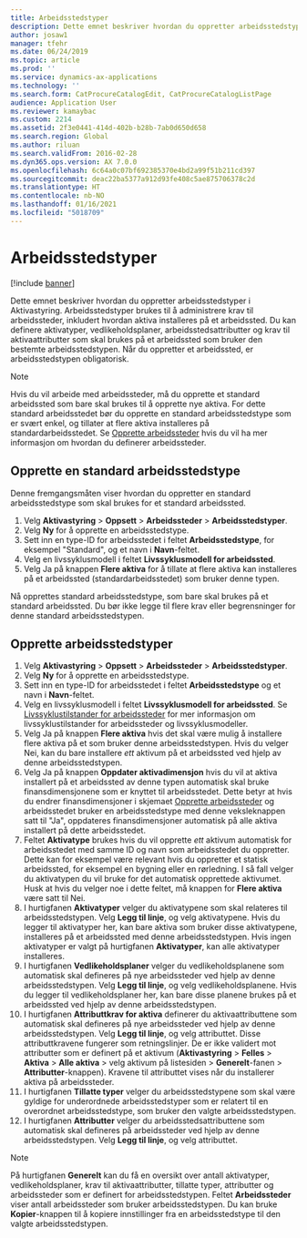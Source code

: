 ```yaml
---
title: Arbeidsstedstyper
description: Dette emnet beskriver hvordan du oppretter arbeidsstedstyper i Aktivastyring.
author: josaw1
manager: tfehr
ms.date: 06/24/2019
ms.topic: article
ms.prod: ''
ms.service: dynamics-ax-applications
ms.technology: ''
ms.search.form: CatProcureCatalogEdit, CatProcureCatalogListPage
audience: Application User
ms.reviewer: kamaybac
ms.custom: 2214
ms.assetid: 2f3e0441-414d-402b-b28b-7ab0d650d658
ms.search.region: Global
ms.author: riluan
ms.search.validFrom: 2016-02-28
ms.dyn365.ops.version: AX 7.0.0
ms.openlocfilehash: 6c64a0c07bf692385370e4bd2a99f51b211cd397
ms.sourcegitcommit: deac22ba5377a912d93fe408c5ae875706378c2d
ms.translationtype: HT
ms.contentlocale: nb-NO
ms.lasthandoff: 01/16/2021
ms.locfileid: "5018709"
---
```

# <a name="functional-location-types"></a>Arbeidsstedstyper

[!include [banner](../../includes/banner.md)]

 

Dette emnet beskriver hvordan du oppretter arbeidsstedstyper i Aktivastyring. Arbeidsstedstyper brukes til å administrere krav til arbeidssteder, inkludert hvordan aktiva installeres på et arbeidssted. Du kan definere aktivatyper, vedlikeholdsplaner, arbeidsstedsattributter og krav til aktivaattributter som skal brukes på et arbeidssted som bruker den bestemte arbeidsstedstypen. Når du oppretter et arbeidssted, er arbeidsstedstypen obligatorisk.

>[!NOTE] 
>Hvis du vil arbeide med arbeidssteder, må du opprette et standard arbeidssted som bare skal brukes til å opprette nye aktiva. For dette standard arbeidsstedet bør du opprette en standard arbeidsstedstype som er svært enkel, og tillater at flere aktiva installeres på standardarbeidsstedet. Se [Opprette arbeidssteder](../functional-locations/create-functional-locations.md) hvis du vil ha mer informasjon om hvordan du definerer arbeidssteder.

## <a name="create-a-default-functional-location-type"></a>Opprette en standard arbeidsstedstype

Denne fremgangsmåten viser hvordan du oppretter en standard arbeidsstedstype som skal brukes for et standard arbeidssted.

1. Velg **Aktivastyring** > **Oppsett** > **Arbeidssteder** > **Arbeidsstedstyper**.
2. Velg **Ny** for å opprette en arbeidsstedstype.
3. Sett inn en type-ID for arbeidsstedet i feltet **Arbeidsstedstype**, for eksempel "Standard", og et navn i **Navn**-feltet.
4. Velg en livssyklusmodell i feltet **Livssyklusmodell for arbeidssted**.
5. Velg Ja på knappen **Flere aktiva** for å tillate at flere aktiva kan installeres på et arbeidssted (standardarbeidsstedet) som bruker denne typen.

Nå opprettes standard arbeidsstedstype, som bare skal brukes på et standard arbeidssted. Du bør ikke legge til flere krav eller begrensninger for denne standard arbeidsstedstypen.


## <a name="create-functional-location-types"></a>Opprette arbeidsstedstyper

1. Velg **Aktivastyring** > **Oppsett** > **Arbeidssteder** > **Arbeidsstedstyper**.
2. Velg **Ny** for å opprette en arbeidsstedstype.
3. Sett inn en type-ID for arbeidsstedet i feltet **Arbeidsstedstype** og et navn i **Navn**-feltet.
4. Velg en livssyklusmodell i feltet **Livssyklusmodell for arbeidssted**. Se [Livssyklustilstander for arbeidssteder](../setup-for-functional-locations/functional-location-stages.md) for mer informasjon om livssyklustilstander for arbeidssteder og livssyklusmodeller.
5. Velg Ja på knappen **Flere aktiva** hvis det skal være mulig å installere flere aktiva på et som bruker denne arbeidsstedstypen. Hvis du velger Nei, kan du bare installere *ett* aktivum på et arbeidssted ved hjelp av denne arbeidsstedstypen.
6. Velg Ja på knappen **Oppdater aktivadimensjon** hvis du vil at aktiva installert på et arbeidssted av denne typen automatisk skal bruke finansdimensjonene som er knyttet til arbeidsstedet. Dette betyr at hvis du endrer finansdimensjoner i skjemaet [Opprette arbeidssteder](../functional-locations/create-functional-locations.md) og arbeidsstedet bruker en arbeidsstedstype med denne veksleknappen satt til "Ja", oppdateres finansdimensjoner automatisk på alle aktiva installert på dette arbeidsstedet.
7. Feltet **Aktivatype** brukes hvis du vil opprette *ett* aktivum automatisk for arbeidsstedet med samme ID og navn som arbeidsstedet du oppretter. Dette kan for eksempel være relevant hvis du oppretter et statisk arbeidssted, for eksempel en bygning eller en rørledning. I så fall velger du aktivatypen du vil bruke for det automatisk opprettede aktivumet. Husk at hvis du velger noe i dette feltet, må knappen for **Flere aktiva** være satt til Nei.
8. I hurtigfanen **Aktivatyper** velger du aktivatypene som skal relateres til arbeidsstedstypen. Velg **Legg til linje**, og velg aktivatypene. Hvis du legger til aktivatyper her, kan bare aktiva som bruker disse aktivatypene, installeres på et arbeidssted med denne arbeidsstedstypen. Hvis ingen aktivatyper er valgt på hurtigfanen **Aktivatyper**, kan alle aktivatyper installeres.
9. I hurtigfanen **Vedlikeholdsplaner** velger du vedlikeholdsplanene som automatisk skal defineres på nye arbeidssteder ved hjelp av denne arbeidsstedstypen. Velg **Legg til linje**, og velg vedlikeholdsplanene. Hvis du legger til vedlikeholdsplaner her, kan bare disse planene brukes på et arbeidssted ved hjelp av denne arbeidsstedstypen.
10. I hurtigfanen **Attributtkrav for aktiva** definerer du aktivaattributtene som automatisk skal defineres på nye arbeidssteder ved hjelp av denne arbeidsstedstypen. Velg **Legg til linje**, og velg attributtet. Disse attributtkravene fungerer som retningslinjer. De er ikke validert mot attributter som er definert på et aktivum (**Aktivastyring** > **Felles** > **Aktiva** > **Alle aktiva** > velg aktivum på listesiden > **Generelt**-fanen > **Attributter**-knappen). Kravene til attributtet vises når du installerer aktiva på arbeidssteder.
11. I hurtigfanen **Tillatte typer** velger du arbeidsstedstypene som skal være gyldige for underordnede arbeidsstedstyper som er relatert til en overordnet arbeidsstedstype, som bruker den valgte arbeidsstedstypen.
12. I hurtigfanen **Attributter** velger du arbeidsstedsattributtene som automatisk skal defineres på arbeidssteder ved hjelp av denne arbeidsstedstypen. Velg **Legg til linje**, og velg attributtet.


>[!NOTE] 
>På hurtigfanen **Generelt** kan du få en oversikt over antall aktivatyper, vedlikeholdsplaner, krav til aktivaattributter, tillatte typer, attributter og arbeidssteder som er definert for arbeidsstedstypen. Feltet **Arbeidssteder** viser antall arbeidssteder som bruker arbeidsstedstypen. Du kan bruke **Kopier**-knappen til å kopiere innstillinger fra en arbeidsstedstype til den valgte arbeidsstedstypen.

